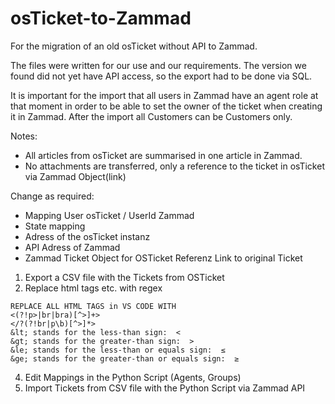 # osTicket-to-Zammad
For the migration of an old osTicket without API to Zammad.

The files were written for our use and our requirements. The version we found did not yet have API access, so the export had to be done via SQL.

It is important for the import that all users in Zammad have an agent role at that moment in order to be able to set the owner of the ticket when creating it in Zammad. After the import all Customers can be Customers only.

Notes:
- All articles from osTicket are summarised in one article in Zammad.
- No attachments are transferred, only a reference to the ticket in osTicket via Zammad Object(link)


Change as required:
- Mapping User osTicket / UserId Zammad
- State mapping
- Adress of the osTicket instanz
- API Adress of Zammad
- Zammad Ticket Object for OSTicket Referenz Link to original Ticket


1. Export a CSV file with the Tickets from OSTicket
2. Replace html tags etc. with regex
``````
REPLACE ALL HTML TAGS in VS CODE WITH
<(?!p>|br|bra)[^>]+>
</?(?!br|p\b)[^>]*>
&lt; stands for the less-than sign:  <
&gt; stands for the greater-than sign:  >
&le; stands for the less-than or equals sign:  ≤
&ge; stands for the greater-than or equals sign:  ≥
``````
4. Edit Mappings in the Python Script (Agents, Groups)
5. Import Tickets from CSV file with the Python Script via Zammad API
